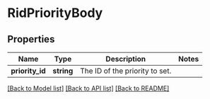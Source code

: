 # RidPriorityBody

## Properties
Name | Type | Description | Notes
------------ | ------------- | ------------- | -------------
**priority_id** | **string** | The ID of the priority to set. | 

[[Back to Model list]](../../README.md#documentation-for-models) [[Back to API list]](../../README.md#documentation-for-api-endpoints) [[Back to README]](../../README.md)

